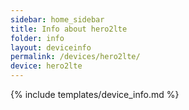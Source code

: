 ```yaml
---
sidebar: home_sidebar
title: Info about hero2lte
folder: info
layout: deviceinfo
permalink: /devices/hero2lte/
device: hero2lte
---
```

{% include templates/device_info.md %}
